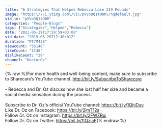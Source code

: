 ```yaml
---
title: "6 Strategies That Helped Rebecca Lose 219 Pounds"
image: "https:\/\/i.ytimg.com\/vi\/pVVoDQ1tO8M\/hqdefault.jpg"
vid_id: "pVVoDQ1tO8M"
categories: "People-Blogs"
tags: ["Strategies","Helped","Rebecca"]
date: "2021-06-29T17:59:59+03:00"
vid_date: "2019-06-20T17:30:01Z"
duration: "PT7M43S"
viewcount: "66148"
likeCount: "1138"
dislikeCount: "29"
channel: "DoctorOz"
---
```

{% raw %}For more health and well-being content, make sure to subscribe to Sharecare’s YouTube channel. <a rel="nofollow" target="blank" href="http://bit.ly/SubscribeToSharecare">http://bit.ly/SubscribeToSharecare</a><br /><br />- Rebecca and Dr. Oz discuss how she lost half her size and became a social media sensation during the process.<br /><br />Subscribe to Dr. Oz's official YouTube channel: <a rel="nofollow" target="blank" href="https://bit.ly/1QhiDuv">https://bit.ly/1QhiDuv</a><br />Like Dr. Oz on Facebook: <a rel="nofollow" target="blank" href="https://bit.ly/2imT12a">https://bit.ly/2imT12a</a><br />Follow Dr. Oz on Instagram: <a rel="nofollow" target="blank" href="https://bit.ly/2FWZRui">https://bit.ly/2FWZRui</a><br />Follow Dr. Oz on Twitter: <a rel="nofollow" target="blank" href="https://bit.ly/1tQziaF">https://bit.ly/1tQziaF</a>{% endraw %}
